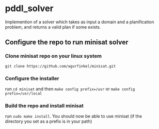 # pddl_solver
Implemention of a solver which takes as input a domain and a planification problem, and returns a valid plan if some exists.

## Configure the repo to run minisat solver

### Clone minisat repo on your linux system
```git clone https://github.com/agurfinkel/minisat.git```

### Configure the installer
run ```cd minisat``` and then ```make config prefix=/usr``` or ```make config prefix=/usr/local```

### Build the repo and install minisat
run ```sudo make install```.
You should now be able to use minisat (if the directory you set as a prefix is in your path)
